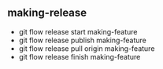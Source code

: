 ## making-release
- git flow release start making-feature
- git flow release publish making-feature
- git flow release pull origin making-feature
- git flow release finish making-feature
